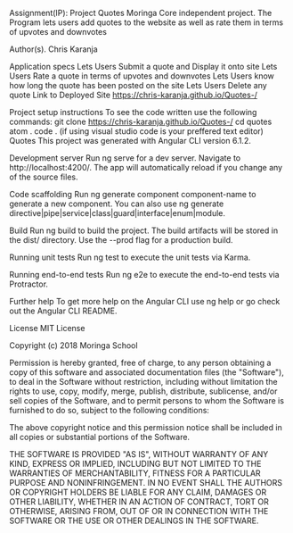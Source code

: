 Assignment(IP): Project Quotes
Moringa Core independent project. The Program lets users add quotes to the website as well as rate them in terms of upvotes and downvotes

Author(s).
Chris Karanja

Application specs
Lets Users Submit a quote and Display it onto site
Lets Users Rate a quote in terms of upvotes and downvotes
Lets Users know how long the quote has been posted on the site
Lets Users Delete any quote
Link to Deployed Site
https://chris-karanja.github.io/Quotes-/

Project setup instructions
To see the code written use the following commands:
git clone https://chris-karanja.github.io/Quotes-/
cd quotes
atom .
code . (if using visual studio code is your preffered text editor)
Quotes
This project was generated with Angular CLI version 6.1.2.

Development server
Run ng serve for a dev server. Navigate to http://localhost:4200/. The app will automatically reload if you change any of the source files.

Code scaffolding
Run ng generate component component-name to generate a new component. You can also use ng generate directive|pipe|service|class|guard|interface|enum|module.

Build
Run ng build to build the project. The build artifacts will be stored in the dist/ directory. Use the --prod flag for a production build.

Running unit tests
Run ng test to execute the unit tests via Karma.

Running end-to-end tests
Run ng e2e to execute the end-to-end tests via Protractor.

Further help
To get more help on the Angular CLI use ng help or go check out the Angular CLI README.

License
MIT License

Copyright (c) 2018 Moringa School

Permission is hereby granted, free of charge, to any person obtaining a copy of this software and associated documentation files (the "Software"), to deal in the Software without restriction, including without limitation the rights to use, copy, modify, merge, publish, distribute, sublicense, and/or sell copies of the Software, and to permit persons to whom the Software is furnished to do so, subject to the following conditions:

The above copyright notice and this permission notice shall be included in all copies or substantial portions of the Software.

THE SOFTWARE IS PROVIDED "AS IS", WITHOUT WARRANTY OF ANY KIND, EXPRESS OR IMPLIED, INCLUDING BUT NOT LIMITED TO THE WARRANTIES OF MERCHANTABILITY, FITNESS FOR A PARTICULAR PURPOSE AND NONINFRINGEMENT. IN NO EVENT SHALL THE AUTHORS OR COPYRIGHT HOLDERS BE LIABLE FOR ANY CLAIM, DAMAGES OR OTHER LIABILITY, WHETHER IN AN ACTION OF CONTRACT, TORT OR OTHERWISE, ARISING FROM, OUT OF OR IN CONNECTION WITH THE SOFTWARE OR THE USE OR OTHER DEALINGS IN THE SOFTWARE.

